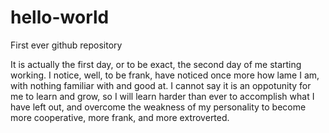 # hello-world
First ever github repository

It is actually the first day, or to be exact, the second day of me starting working. I notice, well, to be frank, have noticed once more how lame I am, with nothing familiar with and good at. I cannot say it is an oppotunity for me to learn and grow, so I will learn harder than ever to accomplish what I have left out, and overcome the weakness of my personality to become more cooperative, more frank, and more extroverted.
